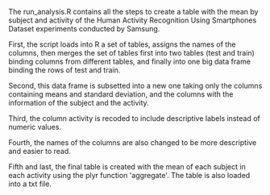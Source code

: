
The run_analysis.R contains all the steps to create a table with the mean by subject and activity of the Human Activity Recognition Using Smartphones Dataset experiments conducted by Samsung. 

First, the script loads into R a set of tables, assigns the names of the columns, then merges the set of tables first into two tables (test and train) binding columns from different tables, and finally into one big data frame binding the rows of test and train.

Second, this data frame is subsetted into a new one taking only the columns containing means and standard deviation, and the columns with the information of the subject and the activity.

Third, the column activity is recoded to include descriptive labels instead of numeric values.

Fourth, the names of the columns are also changed to be more descriptive and easier to read.

Fifth and last, the final table is created with the mean of each subject in each activity using the plyr function 'aggregate'. The table is also loaded into a txt file.